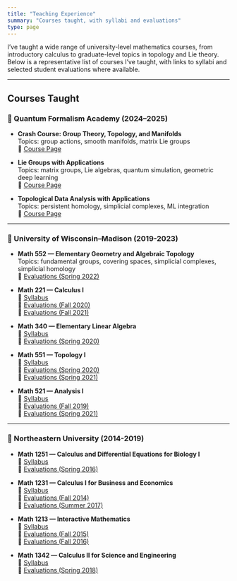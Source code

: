 ```yaml
---
title: "Teaching Experience"
summary: "Courses taught, with syllabi and evaluations"
type: page
---
```


I’ve taught a wide range of university-level mathematics courses, from introductory calculus to graduate-level topics in topology and Lie theory. Below is a representative list of courses I’ve taught, with links to syllabi and selected student evaluations where available.

---

## Courses Taught

### 📘 Quantum Formalism Academy (2024–2025)

- **Crash Course: Group Theory, Topology, and Manifolds**  
  Topics: group actions, smooth manifolds, matrix Lie groups  
  📄 [Course Page](https://quantumformalism.academy/crash-course-on-groups-topology-manifolds)

- **Lie Groups with Applications**  
  Topics: matrix groups, Lie algebras, quantum simulation, geometric deep learning  
  📄 [Course Page](https://quantumformalism.academy/lie-groups-with-applications)

- **Topological Data Analysis with Applications**  
  Topics: persistent homology, simplicial complexes, ML integration  
  📄 [Course Page](https://quantumformalism.academy/topological-data-analysis-with-applications)

---

### 📘 University of Wisconsin–Madison (2019-2023)

- **Math 552 — Elementary Geometry and Algebraic Topology**  
  Topics: fundamental groups, covering spaces, simplicial complexes, simplicial homology  
  💬 [Evaluations (Spring 2022)](/static/uploads/survey_results_aggregate_20220711_1745.pdf)

- **Math 221 — Calculus I**  
  📄 [Syllabus](/static/uploads/221-hepler-f20.pdf)  
  💬 [Evaluations (Fall 2020)](/static/uploads/survey_results_aggregate_20210630_1337.pdf)  
  💬 [Evaluations (Fall 2021)](/static/uploads/survey_results_aggregate_20220711_1744.pdf)

- **Math 340 — Elementary Linear Algebra**  
  📄 [Syllabus](/static/uploads/340-hepler_spring2020.pdf)  
  💬 [Evaluations (Spring 2020)](/static/uploads/survey_results_aggregate_20200515_0758.pdf)

- **Math 551 — Topology I**  
  📄 [Syllabus](/static/uploads/551_hepler_spring20.docx)  
  💬 [Evaluations (Spring 2020)](/static/uploads/survey_results_aggregate_20200525_1115.pdf)  
  💬 [Evaluations (Spring 2021)](/static/uploads/math551_spring2021_courseevals.pdf)

- **Math 521 — Analysis I**  
  📄 [Syllabus](/static/uploads/521_hepler_fall19.pdf)  
  💬 [Evaluations (Fall 2019)](/static/uploads/survey_results_aggregate_20200525_1119.pdf)  
  💬 [Evaluations (Spring 2021)](/static/uploads/math521_spring2021_courseevaluations.pdf)

---

### 📘 Northeastern University (2014-2019)

- **Math 1251 — Calculus and Differential Equations for Biology I**  
  📄 [Syllabus](/static/uploads/1251syllabus.pdf)  
  💬 [Evaluations (Spring 2016)](/static/uploads/studentevalspring2016math1251.pdf)

- **Math 1231 — Calculus I for Business and Economics**  
  📄 [Syllabus](/static/uploads/1231syllabus.pdf)  
  💬 [Evaluations (Fall 2014)](/static/uploads/studentevalfall2014math1231.pdf)  
  💬 [Evaluations (Summer 2017)](/static/uploads/summer2017math1231.pdf)

- **Math 1213 — Interactive Mathematics**  
  📄 [Syllabus](/static/uploads/1213syllabus.pdf)  
  💬 [Evaluations (Fall 2015)](/static/uploads/studentevalfall2015math1213.pdf)  
  💬 [Evaluations (Fall 2016)](/static/uploads/studentevalfall2016math1213.pdf)

- **Math 1342 — Calculus II for Science and Engineering**  
  📄 [Syllabus](/static/uploads/1342-syllabus-spring-2018-hepler.pdf)  
  💬 [Evaluations (Spring 2018)](/static/uploads/math1342spring18evals.pdf)